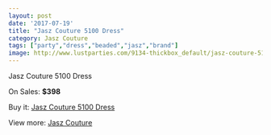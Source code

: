 ```yaml
---
layout: post
date: '2017-07-19'
title: "Jasz Couture 5100 Dress"
category: Jasz Couture
tags: ["party","dress","beaded","jasz","brand"]
image: http://www.lustparties.com/9134-thickbox_default/jasz-couture-5100-dress.jpg
---
```

Jasz Couture 5100 Dress

On Sales: **$398**
<a href="https://www.lustparties.com/en/jasz-couture/3189-jasz-couture-5100-dress.html"><amp-img layout="responsive" width="600" height="600" src="//www.lustparties.com/9134-thickbox_default/jasz-couture-5100-dress.jpg" alt="Jasz Couture 5100 Dress 0" /></a>
<a href="https://www.lustparties.com/en/jasz-couture/3189-jasz-couture-5100-dress.html"><amp-img layout="responsive" width="600" height="600" src="//www.lustparties.com/9135-thickbox_default/jasz-couture-5100-dress.jpg" alt="Jasz Couture 5100 Dress 1" /></a>

Buy it: [Jasz Couture 5100 Dress](https://www.lustparties.com/en/jasz-couture/3189-jasz-couture-5100-dress.html "Jasz Couture 5100 Dress")

View more: [Jasz Couture](https://www.lustparties.com/en/9-jasz-couture "Jasz Couture")
